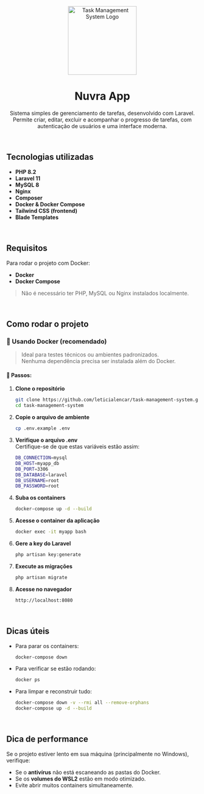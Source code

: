 <p align="center">
  <img src="https://iili.io/KOOMLYX.png" alt="Task Management System Logo" width="180"/>
</p>

<h1 align="center">Nuvra App</h1>
<p align="center">Sistema simples de gerenciamento de tarefas, desenvolvido com Laravel. Permite criar, editar, excluir e acompanhar o progresso de tarefas, com autenticação de usuários e uma interface moderna.</p>    

<br>

## Tecnologias utilizadas

- **PHP 8.2**
- **Laravel 11**
- **MySQL 8**
- **Nginx**
- **Composer**
- **Docker & Docker Compose**
- **Tailwind CSS (frontend)**
- **Blade Templates**

<br>

## Requisitos

Para rodar o projeto com Docker:

- **Docker**  
- **Docker Compose** 

> Não é necessário ter PHP, MySQL ou Nginx instalados localmente.

<br>

## Como rodar o projeto

### 🐳 Usando Docker (recomendado)

> Ideal para testes técnicos ou ambientes padronizados.  
> Nenhuma dependência precisa ser instalada além do Docker.

#### 🧾 Passos:

1. **Clone o repositório**
   ```bash
   git clone https://github.com/leticialencar/task-management-system.git
   cd task-management-system

2. **Copie o arquivo de ambiente**
    ```bash
    cp .env.example .env
    
3. **Verifique o arquivo .env** <br>
   Certifique-se de que estas variáveis estão assim:
   ```bash
   DB_CONNECTION=mysql
   DB_HOST=myapp_db
   DB_PORT=3306
   DB_DATABASE=laravel
   DB_USERNAME=root
   DB_PASSWORD=root

4. **Suba os containers**
    ```bash
    docker-compose up -d --build

5. **Acesse o container da aplicação**
    ```bash
    docker exec -it myapp bash
    
6. **Gere a key do Laravel**
    ```bash
    php artisan key:generate

7. **Execute as migrações**
    ```bash
    php artisan migrate
    
8. **Acesse no navegador**
    ```bash
    http://localhost:8080

<br>

##  Dicas úteis

* Para parar os containers:

  ```bash
  docker-compose down
  ```

* Para verificar se estão rodando:

  ```bash
  docker ps
  ```

* Para limpar e reconstruir tudo:

  ```bash
  docker-compose down -v --rmi all --remove-orphans
  docker-compose up -d --build
  ```

<br>

## Dica de performance

Se o projeto estiver lento em sua máquina (principalmente no Windows), verifique:

* Se o **antivírus** não está escaneando as pastas do Docker.
* Se os **volumes do WSL2** estão em modo otimizado.
* Evite abrir muitos containers simultaneamente.
